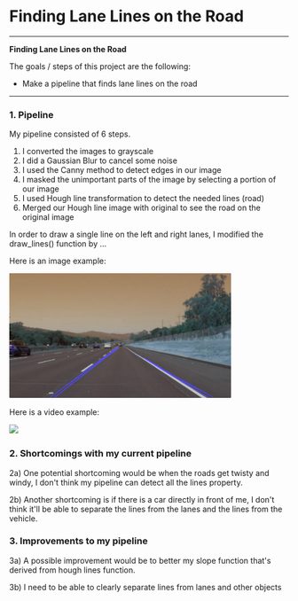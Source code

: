 # **Finding Lane Lines on the Road** 

---

**Finding Lane Lines on the Road**

The goals / steps of this project are the following:
* Make a pipeline that finds lane lines on the road
---


### 1. Pipeline 
 My pipeline consisted of 6 steps. 
 1) I converted the images to grayscale
 2) I did a Gaussian Blur to cancel some noise
 3) I used the Canny method to detect edges in our image
 4) I masked the unimportant parts of the image by selecting a portion of our image
 5) I used Hough line transformation to detect the needed lines (road)
 6) Merged our Hough line image with original to see the road on the original image

In order to draw a single line on the left and right lanes, I modified the draw_lines() function by ...

Here is an image example:

<img src="https://github.com/salarhajimirsadeghi/Drawing-Car-Lanes/blob/master/test_image_output/whiteCarLaneSwitch_output.jpg" width="400">


Here is a video example:

<img src="https://github.com/salarhajimirsadeghi/Drawing-Car-Lanes/blob/master/test_videos_output/solidWhiteRight.gif" width="400">


### 2. Shortcomings with my current pipeline


2a) One potential shortcoming would be when the roads get twisty and windy, I don't think my pipeline can detect all the lines property. 

2b) Another shortcoming is if there is a car directly in front of me, I don't think it'll be able to separate the lines from the lanes and the lines from the vehicle.


### 3. Improvements to my pipeline

3a) A possible improvement would be to better my slope function that's derived from hough lines function.

3b) I need to be able to clearly separate lines from lanes and other objects
